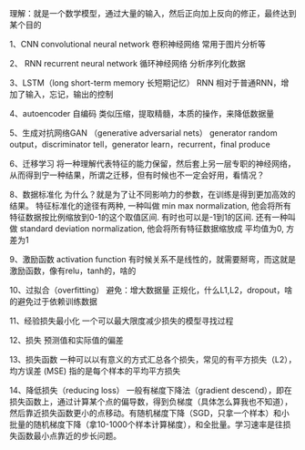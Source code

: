 理解：就是一个数学模型，通过大量的输入，然后正向加上反向的修正，最终达到某个目的

1、CNN convolutional neural network 卷积神经网络
常用于图片分析等


2、 RNN recurrent neural network 循环神经网络
分析序列化数据


3、LSTM（long short-term memory 长短期记忆） RNN
相对于普通RNN，增加了输入，忘记，输出的控制

4、autoencoder 自编码
类似压缩，提取精髓，本质的操作，来降低数据量

5、生成对抗网络GAN （generative adversarial nets）
generator random output，discriminator tell，generator learn，recurrent，final produce

6、迁移学习
将一种理解代表特征的能力保留，然后套上另一层专职的神经网络，从而得到宁一种结果，所谓之迁移，但有时候也不一定会好用，看情况？

8、数据标准化
为什么？就是为了让不同影响力的参数，在训练是得到更加高效的结果。
特征标准化的途径有两种, 一种叫做 min max normalization, 他会将所有特征数据按比例缩放到0-1的这个取值区间. 有时也可以是-1到1的区间. 还有一种叫做 standard deviation normalization, 他会将所有特征数据缩放成 平均值为0, 方差为1

9、激励函数 activation function
有时候关系不是线性的，就需要掰弯，而这就是激励函数，像有relu，tanh的，啥的


10、过拟合（overfitting）
避免：增大数据量
正规化，什么L1,L2，dropout，啥的避免过于依赖训练数据

11、经验损失最小化
一个可以最大限度减少损失的模型寻找过程

12、损失
预测值和实际值的偏差

13、损失函数
一种可以以有意义的方式汇总各个损失，常见的有平方损失（L2），均方误差 (MSE) 指的是每个样本的平均平方损失

14、降低损失（reducing loss）
一般有梯度下降法（gradient descend），即在损失函数上，通过计算某个点的偏导数，得到负梯度（具体怎么算我也不知道），然后靠近损失函数更小的点移动。有随机梯度下降（SGD，只拿一个样本）和小批量的随机梯度下降（拿10-1000个样本计算梯度），和全批量。学习速率是往损失函数最小点靠近的步长问题。